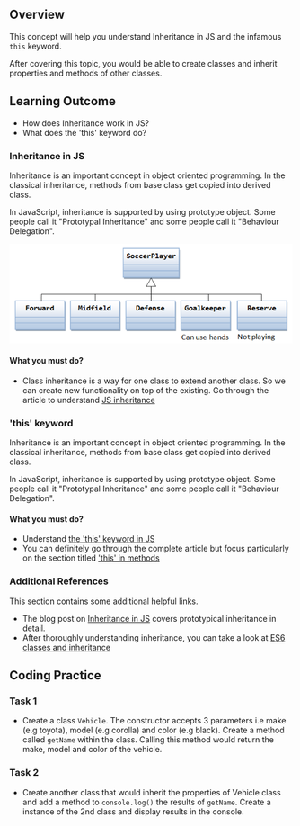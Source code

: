 ## Overview

This concept will help you understand Inheritance in JS and the infamous `this` keyword.

After covering this topic, you would be able to create classes and inherit properties and methods of other classes. 


## Learning Outcome

- How does Inheritance work in JS?
- What does the 'this' keyword do?

### Inheritance in JS

Inheritance is an important concept in object oriented programming. In the classical inheritance, methods from base class get copied into derived class.

In JavaScript, inheritance is supported by using prototype object. Some people call it "Prototypal Inheritance" and some people call it "Behaviour Delegation".

![Inheritance](images/inheritance.png)

#### What you must do?

- Class inheritance is a way for one class to extend another class.
  So we can create new functionality on top of the existing. Go through the article to understand [JS inheritance](https://javascript.info/class-inheritance)

### 'this' keyword

Inheritance is an important concept in object oriented programming. In the classical inheritance, methods from base class get copied into derived class.

In JavaScript, inheritance is supported by using prototype object. Some people call it "Prototypal Inheritance" and some people call it "Behaviour Delegation".

#### What you must do?

- Understand [ the 'this' keyword in JS](https://www.w3schools.com/js/js_this.asp)
- You can definitely go through the complete article but focus particularly on the section titled ['this' in methods](https://javascript.info/object-methods)

### Additional References

This section contains some additional helpful links.

- The blog post on [Inheritance in JS](https://medium.com/hackernoon/inheritance-in-javascript-21d2b82ffa6f) covers prototypical inheritance in detail.
- After thoroughly understanding inheritance, you can take a look at [ES6 classes and inheritance](https://medium.com/ecmascript-2015/es6-classes-and-inheritance-607804080906)



## Coding Practice

### Task 1

- Create a class `Vehicle`. The constructor accepts 3 parameters i.e make (e.g toyota), model (e.g corolla) and color (e.g black). Create a method called `getName` within the class. Calling this method would return the make, model and color of the vehicle.


### Task 2

- Create another class that would inherit the properties of Vehicle class and add a method to `console.log()` the results of `getName`. Create a instance of the 2nd class and display results in the console.
